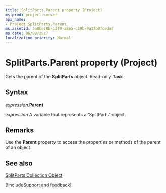 ```yaml
---
title: SplitParts.Parent property (Project)
ms.prod: project-server
api_name:
- Project.SplitParts.Parent
ms.assetid: 3a0be78b-c3f9-a8e5-c19b-9a1fb0fcedaf
ms.date: 06/08/2017
localization_priority: Normal
---
```



# SplitParts.Parent property (Project)

Gets the parent of the  **SplitParts** object. Read-only **Task**.


## Syntax

_expression_.**Parent**

_expression_ A variable that represents a 'SplitParts' object.


## Remarks

Use the  **Parent** property to access the properties or methods of the parent of an object.


## See also


[SplitParts Collection Object](Project.splitparts.md)

[!include[Support and feedback](~/includes/feedback-boilerplate.md)]